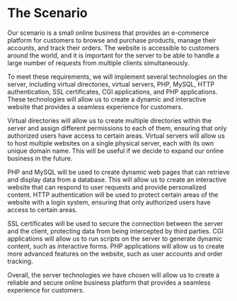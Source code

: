 # The Scenario

Our scenario is a small online business that provides an e-commerce platform for customers to browse and purchase products, manage their accounts, and track their orders. The website is accessible to customers around the world, and it is important for the server to be able to handle a large number of requests from multiple clients simultaneously.

To meet these requirements, we will implement several technologies on the server, including virtual directories, virtual servers, PHP, MySQL, HTTP authentication, SSL certificates, CGI applications, and PHP applications. These technologies will allow us to create a dynamic and interactive website that provides a seamless experience for customers.

Virtual directories will allow us to create multiple directories within the server and assign different permissions to each of them, ensuring that only authorized users have access to certain areas. Virtual servers will allow us to host multiple websites on a single physical server, each with its own unique domain name. This will be useful if we decide to expand our online business in the future.

PHP and MySQL will be used to create dynamic web pages that can retrieve and display data from a database. This will allow us to create an interactive website that can respond to user requests and provide personalized content. HTTP authentication will be used to protect certain areas of the website with a login system, ensuring that only authorized users have access to certain areas.

SSL certificates will be used to secure the connection between the server and the client, protecting data from being intercepted by third parties. CGI applications will allow us to run scripts on the server to generate dynamic content, such as interactive forms. PHP applications will allow us to create more advanced features on the website, such as user accounts and order tracking.

Overall, the server technologies we have chosen will allow us to create a reliable and secure online business platform that provides a seamless experience for customers.
